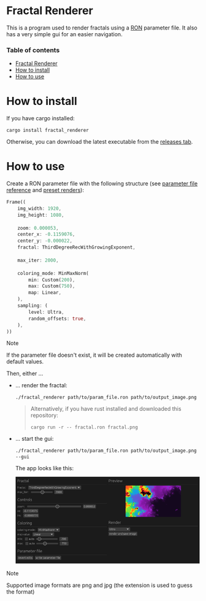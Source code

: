 # Fractal Renderer

This is a program used to render fractals using a [RON](https://docs.rs/ron/latest/ron/) parameter file. It also has a very simple gui for an easier navigation.

### Table of contents

- [Fractal Renderer](#fractal-renderer)
- [How to install](#how-to-install)
- [How to use](#how-to-use)

# How to install

If you have cargo installed:

```
cargo install fractal_renderer
```

Otherwise, you can download the latest executable from the [releases tab](https://github.com/valflrt/fractal_renderer/releases/latest).

# How to use

Create a RON parameter file with the following structure (see [parameter file reference](./REFERENCE.md) and [preset renders](#preset-renders)):

```rust
Frame((
    img_width: 1920,
    img_height: 1080,

    zoom: 0.000053,
    center_x: -0.1159076,
    center_y: -0.000022,
    fractal: ThirdDegreeRecWithGrowingExponent,

    max_iter: 2000,

    coloring_mode: MinMaxNorm(
        min: Custom(200),
        max: Custom(750),
        map: Linear,
    ),
    sampling: (
        level: Ultra,
        random_offsets: true,
    ),
))
```

> [!NOTE]
> If the parameter file doesn't exist, it will be created automatically with default values.

Then, either ...

- ... render the fractal:

  ```
  ./fractal_renderer path/to/param_file.ron path/to/output_image.png
  ```

  > Alternatively, if you have rust installed and downloaded this repository:
  >
  > ```
  > cargo run -r -- fractal.ron fractal.png
  > ```

- ... start the gui:

  ```
  ./fractal_renderer path/to/param_file.ron path/to/output_image.png --gui
  ```

  The app looks like this:

  ![gui](./img/gui.png)

> [!NOTE]
> Supported image formats are png and jpg (the extension is used to guess the format)
